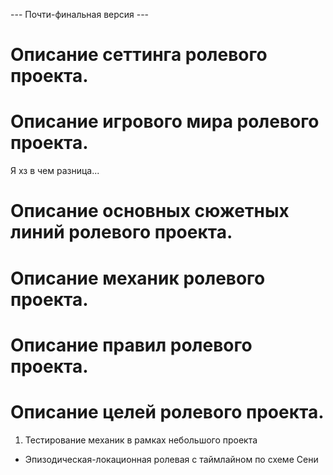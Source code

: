 --- Почти-финальная версия ---
# Описание сеттинга ролевого проекта.
# Описание игрового мира ролевого проекта.
Я хз в чем разница...
# Описание основных сюжетных линий ролевого проекта.
# Описание механик ролевого проекта.
# Описание правил ролевого проекта.
# Описание целей ролевого проекта.
1. Тестирование механик в рамках небольшого проекта
- Эпизодическая-локационная ролевая с таймлайном по схеме Сени


